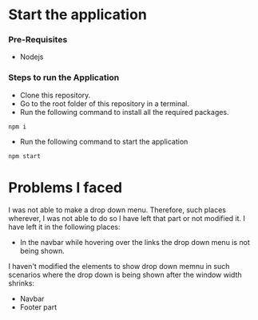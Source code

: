 # Start the application

### Pre-Requisites
* Nodejs

### Steps to run the Application
* Clone this repository. 
* Go to the root folder of this repository in a terminal.
* Run the following command to install all the required packages.
```
npm i
```

* Run the following command to start the application
```
npm start
```

# Problems I faced
I was not able to make a drop down menu. Therefore, such places wherever, I was not able to do so I have left that part or not modified it. I have left it in the following places: 
* In the navbar while hovering over the links the drop down menu is not being shown.

I haven't modified the elements to show drop down memnu in such scenarios where the drop down is being shown after the window width shrinks: 
* Navbar
* Footer part

